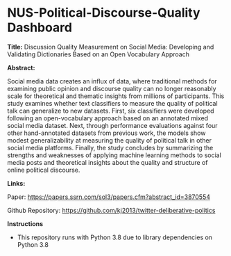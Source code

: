 # NUS-Political-Discourse-Quality Dashboard

**Title:** Discussion Quality Measurement on Social Media: Developing and Validating Dictionaries Based on an Open Vocabulary Approach

**Abstract:**

Social media data creates an influx of data, where traditional methods for examining public opinion and discourse quality can no longer reasonably scale for theoretical and thematic insights from millions of participants. This study examines whether text classifiers to measure the quality of political talk can generalize to new datasets. First, six classifiers were developed following an open-vocabulary approach based on an annotated mixed social media dataset. Next, through performance evaluations against four other hand-annotated datasets from previous work, the models show modest generalizability at measuring the quality of political talk in other social media platforms. Finally, the study concludes by summarizing the strengths and weaknesses of applying machine learning methods to social media posts and theoretical insights about the quality and structure of online political discourse.

**Links:**

Paper: https://papers.ssrn.com/sol3/papers.cfm?abstract_id=3870554

Github Repository: https://github.com/kj2013/twitter-deliberative-politics

**Instructions**
* This repository runs with Python 3.8 due to library dependencies on Python 3.8